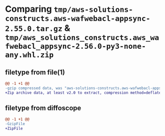 # Comparing `tmp/aws-solutions-constructs.aws-wafwebacl-appsync-2.55.0.tar.gz` & `tmp/aws_solutions_constructs.aws_wafwebacl_appsync-2.56.0-py3-none-any.whl.zip`

## filetype from file(1)

```diff
@@ -1 +1 @@
-gzip compressed data, was "aws-solutions-constructs.aws-wafwebacl-appsync-2.55.0.tar", last modified: Fri Apr 12 16:15:37 2024, max compression
+Zip archive data, at least v2.0 to extract, compression method=deflate
```

## filetype from diffoscope

```diff
@@ -1 +1 @@
-GzipFile
+ZipFile
```

